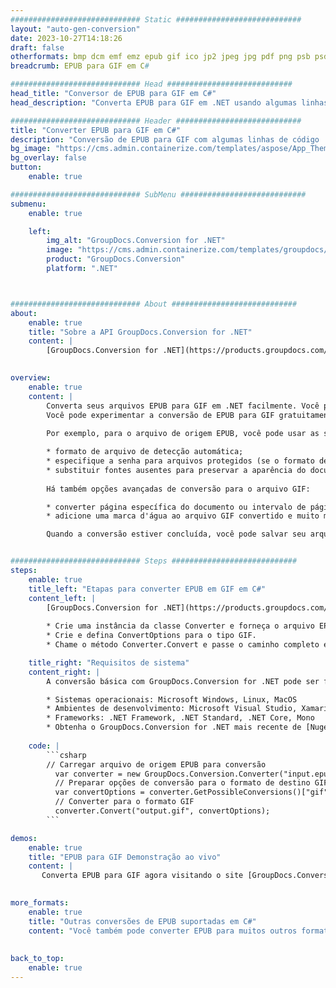 ```yaml
---
############################# Static ############################
layout: "auto-gen-conversion"
date: 2023-10-27T14:18:26
draft: false
otherformats: bmp dcm emf emz epub gif ico jp2 jpeg jpg pdf png psb psd svg svgz tex tga tif tiff webp wmf wmz xps
breadcrumb: EPUB para GIF em C#

############################# Head ############################
head_title: "Conversor de EPUB para GIF em C#"
head_description: "Converta EPUB para GIF em .NET usando algumas linhas de código. Use a API de conversão de documentos do GroupDocs para converter mais de 160 formatos de arquivo."

############################# Header ############################
title: "Converter EPUB para GIF em C#"
description: "Conversão de EPUB para GIF com algumas linhas de código .NET"
bg_image: "https://cms.admin.containerize.com/templates/aspose/App_Themes/V3/images/bg/header1.png"
bg_overlay: false
button:
    enable: true

############################# SubMenu ############################
submenu:
    enable: true

    left:
        img_alt: "GroupDocs.Conversion for .NET"
        image: "https://cms.admin.containerize.com/templates/groupdocs/images/product-logos/90x90-noborder/groupdocs-conversion-net.png"
        product: "GroupDocs.Conversion"
        platform: ".NET"



############################# About ############################
about:
    enable: true
    title: "Sobre a API GroupDocs.Conversion for .NET"
    content: |
        [GroupDocs.Conversion for .NET](https://products.groupdocs.com/conversion/net/) pode ser usado para converter Microsoft Word, Excel, PowerPoint, PDF, Visio e outros formatos. GroupDocs.Conversion é uma API independente que é adequada para sistemas internos e de back-end onde é necessário alto desempenho. Não depende de nenhum software como Microsoft ou Open Office.
    

overview:
    enable: true
    content: |
        Converta seus arquivos EPUB para GIF em .NET facilmente. Você pode usar apenas algumas linhas de código C# em qualquer plataforma de sua escolha, como - Windows, Linux, macOS.
        Você pode experimentar a conversão de EPUB para GIF gratuitamente e avaliar a qualidade dos resultados da conversão. Juntamente com cenários de conversão de arquivo simples, você pode tentar opções mais avançadas para carregar o arquivo de origem EPUB e para salvar o resultado de saída GIF. 
        
        Por exemplo, para o arquivo de origem EPUB, você pode usar as seguintes opções de carregamento:

        * formato de arquivo de detecção automática;
        * especifique a senha para arquivos protegidos (se o formato de arquivo suportar);
        * substituir fontes ausentes para preservar a aparência do documento.
        
        Há também opções avançadas de conversão para o arquivo GIF:

        * converter página específica do documento ou intervalo de páginas;
        * adicione uma marca d'água ao arquivo GIF convertido e muito mais.

        Quando a conversão estiver concluída, você pode salvar seu arquivo GIF no caminho do arquivo local ou em qualquer armazenamento de terceiros, como FTP, Amazon S3, Google Drive, Dropbox etc. Observe - para converter EPUB para {{ TO}} não há necessidade de nenhum software adicional instalado - como MS Office, Open Office, Adobe Acrobat Reader etc.


############################# Steps ############################
steps:
    enable: true
    title_left: "Etapas para converter EPUB em GIF em C#"
    content_left: |
        [GroupDocs.Conversion for .NET](https://products.groupdocs.com/conversion/net/) torna mais fácil para os desenvolvedores converter um arquivo EPUB para GIF com algumas linhas de código.
        
        * Crie uma instância da classe Converter e forneça o arquivo EPUB com o caminho completo
        * Crie e defina ConvertOptions para o tipo GIF.
        * Chame o método Converter.Convert e passe o caminho completo e o formato (GIF) como parâmetro

    title_right: "Requisitos de sistema"
    content_right: |
        A conversão básica com GroupDocs.Conversion for .NET pode ser feita em apenas algumas etapas simples. Nossas APIs são suportadas em todas as principais plataformas e sistemas operacionais. Antes de executar o código abaixo, certifique-se de ter os seguintes pré-requisitos instalados em seu sistema.

        * Sistemas operacionais: Microsoft Windows, Linux, MacOS
        * Ambientes de desenvolvimento: Microsoft Visual Studio, Xamarin, MonoDevelop
        * Frameworks: .NET Framework, .NET Standard, .NET Core, Mono
        * Obtenha o GroupDocs.Conversion for .NET mais recente de [Nuget](https://www.nuget.org/packages/groupdocs.conversion)
         
    code: |
        ```csharp    
        // Carregar arquivo de origem EPUB para conversão
          var converter = new GroupDocs.Conversion.Converter("input.epub");
          // Preparar opções de conversão para o formato de destino GIF
          var convertOptions = converter.GetPossibleConversions()["gif"].ConvertOptions;
          // Converter para o formato GIF
          converter.Convert("output.gif", convertOptions);
        ```

demos:
    enable: true
    title: "EPUB para GIF Demonstração ao vivo"
    content: |
       Converta EPUB para GIF agora visitando o site [GroupDocs.Conversion App](https://products.groupdocs.app/conversion/family). A demonstração online tem as seguintes vantagens
          

more_formats:
    enable: true
    title: "Outras conversões de EPUB suportadas em C#"
    content: "Você também pode converter EPUB para muitos outros formatos de arquivo. Por favor, veja a lista abaixo."
       
       
back_to_top:
    enable: true
---
```

